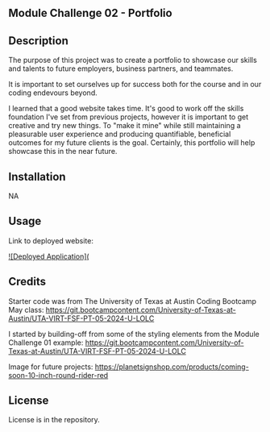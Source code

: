 ## Module Challenge 02 - Portfolio

## Description

The purpose of this project was to create a portfolio to showcase our skills and talents to future employers, business partners, and teammates.

It is important to set ourselves up for success both for the course and in our coding endevours beyond.

I learned that a good website takes time. It's good to work off the skills foundation I've set from previous projects, however it is important to get creative and try new things. To "make it mine" while still maintaining a pleasurable user experience and producing quantifiable, beneficial outcomes for my future clients is the goal. Certainly, this portfolio will help showcase this in the near future.

## Installation

NA


## Usage

Link to deployed website: 

[!\[Deployed Application\](](https://nhl1090.github.io/Module-Challenge-02/)


## Credits

Starter code was from The University of Texas at Austin Coding Bootcamp May class:
https://git.bootcampcontent.com/University-of-Texas-at-Austin/UTA-VIRT-FSF-PT-05-2024-U-LOLC

I started by building-off from some of the styling elements from the Module Challenge 01 example:
https://git.bootcampcontent.com/University-of-Texas-at-Austin/UTA-VIRT-FSF-PT-05-2024-U-LOLC

Image for future projects:
https://planetsignshop.com/products/coming-soon-10-inch-round-rider-red

## License

License is in the repository.